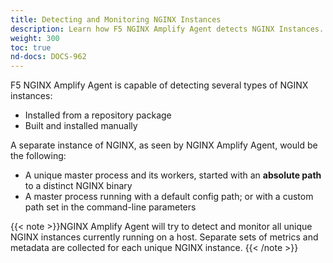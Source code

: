 ```yaml
---
title: Detecting and Monitoring NGINX Instances
description: Learn how F5 NGINX Amplify Agent detects NGINX Instances.
weight: 300
toc: true
nd-docs: DOCS-962
---
```


F5 NGINX Amplify Agent is capable of detecting several types of NGINX instances:

  * Installed from a repository package
  * Built and installed manually

A separate instance of NGINX, as seen by NGINX Amplify Agent, would be the following:

  * A unique master process and its workers, started with an **absolute path** to a distinct NGINX binary
  * A master process running with a default config path; or with a custom path set in the command-line parameters

{{< note >}}NGINX Amplify Agent will try to detect and monitor all unique NGINX instances currently running on a host. Separate sets of metrics and metadata are collected for each unique NGINX instance. {{< /note >}}
